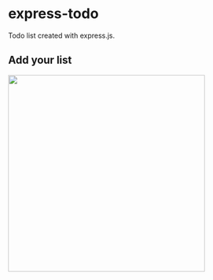 # express-todo
Todo list created with express.js.

## Add your list
<img src="https://i.imgur.com/2uwGWbi.png" height="400">
